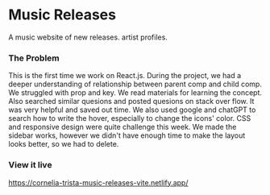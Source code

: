 # Music Releases

A music website of new releases. artist profiles. 

### The Problem

This is the first time we work on React.js. During the project, we had a deeper understanding of relationship between parent comp and child comp. We struggled with prop and key. We read materials for learning the concept. Also searched similar quesions and posted quesions on stack over flow. It was very helpful and saved out time. We also used google and chatGPT to search how to write the hover, especially to change the icons' color. CSS and responsive design were quite challenge this week. 
We made the sidebar works, however we didn't have enough time to make the layout looks better, so we had to delete. 

### View it live

https://cornelia-trista-music-releases-vite.netlify.app/

